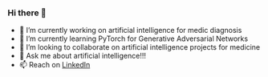 ### Hi there 👋

<!--
**jpcano1/jpcano1** is a ✨ _special_ ✨ repository because its `README.md` (this file) appears on your GitHub profile.

Here are some ideas to get you started:
-->

- 🔭 I’m currently working on artificial intelligence for medic diagnosis
- 🌱 I’m currently learning PyTorch for Generative Adversarial Networks
- 👯 I’m looking to collaborate on artificial intelligence projects for medicine
- 💬 Ask me about artificial intelligence!!!
- 📫 Reach on [LinkedIn](https://www.linkedin.com/in/juan-pablo-cano-buitrago-2aa127150/)

